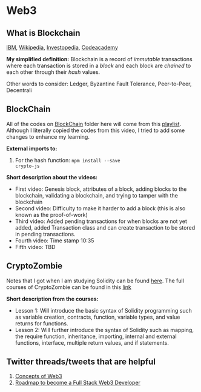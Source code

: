 # Web3

## What is Blockchain
[IBM](https://www.ibm.com/topics/what-is-blockchain), [Wikipedia](https://en.wikipedia.org/wiki/Blockchain), [Investopedia](https://www.investopedia.com/terms/b/blockchain.asp), [Codeacademy](https://www.codecademy.com/resources/blog/what-is-blockchain/)

**My simplified definition:** Blockchain is a record of *immutable* transactions where each transaction is stored in a *block* and each block are *chained* to each other through their *hash* values.

Other words to consider: Ledger, Byzantine Fault Tolerance, Peer-to-Peer, Decentrali

## BlockChain

All of the codes on [BlockChain](https://github.com/Dixboi/Web3/tree/main/BlockChain) folder here will come from this [playlist](https://www.youtube.com/watch?v=zVqczFZr124&list=PLzvRQMJ9HDiTqZmbtFisdXFxul5k0F-Q4). Although I literally copied the codes from this video, I tried to add some changes to enhance my learning.

<b>External imports to: </b><br>
  1. For the hash function: <code>npm install --save crypto-js</code>

<b>Short description about the videos:</b>
- First video: Genesis block, attributes of a block, adding blocks to the blockchain, validating a blockchain, and trying to tamper with the blockchain
- Second video: Difficulty to make it harder to add a block (this is also known as the proof-of-work)
- Third video: Added pending transactions for when blocks are not yet added, added Transaction class and can create transaction to be stored in pending transactions.
- Fourth video: Time stamp 10:35
- Fifth video: TBD

## CryptoZombie

Notes that I got when I am studying Solidity can be found [here](https://github.com/Dixboi/Web3/tree/main/CryptoZombies). The full courses of CryptoZombie can be found in this [link](https://cryptozombies.io/en/course)

<b>Short description from the courses:</b>
- Lesson 1: Will introduce the basic syntax of Solidity programming such as variable creation, contracts, function, variable types, and value returns for functions. 
- Lesson 2: Will further introduce the syntax of Solidity such as mapping, the require function, inheritance, importing, internal and external functions, interface, multiple return values, and if statements.

## Twitter threads/tweets that are helpful
1. [Concepts of Web3](https://twitter.com/MishadaVinci/status/1533444611762315265)
2. [Roadmap to become a Full Stack Web3 Developer](https://twitter.com/Param_eth/status/1525435042230849536)
